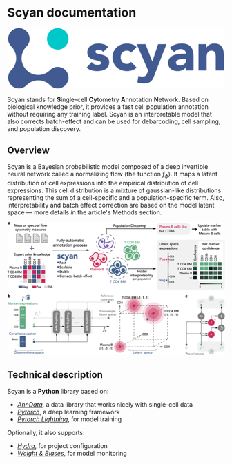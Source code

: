 # Scyan documentation

<p align="center">
  <img src="./assets/logo.png" alt="scyan_logo" width="500px"/>
</p>

Scyan stands for **S**ingle-cell **Cy**tometry **A**nnotation **N**etwork. Based on biological knowledge prior, it provides a fast cell population annotation without requiring any training label. Scyan is an interpretable model that also corrects batch-effect and can be used for debarcoding, cell sampling, and population discovery.

## Overview

Scyan is a Bayesian probabilistic model composed of a deep invertible neural network called a normalizing flow (the function $f_{\phi}$). It maps a latent distribution of cell expressions into the empirical distribution of cell expressions. This cell distribution is a mixture of gaussian-like distributions representing the sum of a cell-specific and a population-specific term. Also, interpretability and batch effect correction are based on the model latent space — more details in the article's Methods section.

<p align="center">
  <img src="./assets/overview.png" alt="scyan_overview" />
</p>

## Technical description

Scyan is a **Python** library based on:

- [_AnnData_](https://anndata.readthedocs.io/en/latest/), a data library that works nicely with single-cell data
- [_Pytorch_](https://pytorch.org/), a deep learning framework
- [_Pytorch Lightning_](https://www.pytorchlightning.ai/), for model training

Optionally, it also supports:

- [_Hydra_](https://hydra.cc/docs/intro/), for project configuration
- [_Weight & Biases_](https://wandb.ai/site), for model monitoring
